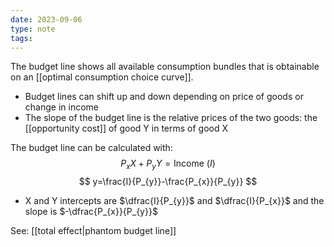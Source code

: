 ```yaml
---
date: 2023-09-06
type: note
tags: 
---
```


The budget line shows all available consumption bundles that is obtainable on an [[optimal consumption choice curve]].
- Budget lines can shift up and down depending on price of goods or change in income
- The slope of the budget line is the relative prices of the two goods: the [[opportunity cost]] of good Y in terms of good X

The budget line can be calculated with:
$$
P_{x}X + P_{y}Y = \text{Income } (I)
$$
$$
y=\frac{I}{P_{y}}-\frac{P_{x}}{P_{y}}
$$

- X and Y intercepts are $\dfrac{I}{P_{y}}$ and $\dfrac{I}{P_{x}}$ and the slope is $-\dfrac{P_{x}}{P_{y}}$

See: [[total effect|phantom budget line]]